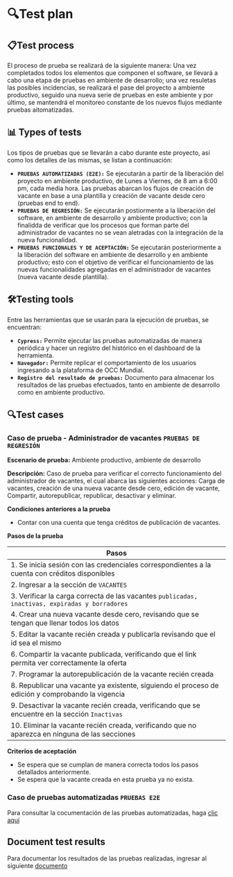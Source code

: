 # 🔍Test plan

## 📋Test process

El proceso de prueba se realizará de la siguiente manera: Una vez completados todos los elementos que componen el software, se llevará a cabo una etapa de pruebas en ambiente de desarrollo; una vez resuletas las posibles incidencias, se realizará el pase del proyecto a ambiente productivo, seguido una nueva serie de pruebas en este ambiente y por último, se mantendrá el monitoreo constante de los nuevos flujos mediante pruebas aitomatizadas. 

## 📊 Types of tests

Los tipos de pruebas que se llevarán a cabo durante este proyecto, así como los detalles de las mismas, se listan a continuación:

* **`PRUEBAS AUTOMATIZADAS (E2E):`** Se ejecutarán a partir de la liberación del proyecto en ambiente productivo, de Lunes  a Viernes, de 8 am a 6:00 pm, cada media hora. Las pruebas abarcan los flujos de creación de vacante en base a una plantilla y creación de vacante desde cero (pruebas end to end).
* **`PRUEBAS DE REGRESIÓN:`** Se ejecutarán postiormente a la liberación del software, en ambiente de desarrollo y ambiente productivo; con la finalidda de verificar que los procesos que forman parte del administrador de vacantes no se vean aletradas con la integración de la nueva funcionalidad. 
* **`PRUEBAS FUNCIONALES Y DE ACEPTACIÓN:`** Se ejecutarán posteriormente a la liberación del software en ambiente de desarrollo y en ambiente productivo; esto con el objetivo de verificar el funcionamiento de las nuevas funcionalidades agregadas en el administrador de vacantes (nueva vacante desde plantilla).

## 🛠Testing tools

Entre las herramientas que se usarán para la ejecución de pruebas, se encuentran:

* **`Cypress:`** Permite ejecutar las pruebas automatizadas de manera periódica y hacer un registro del histórico en el dashboard de la herramienta.
* **`Navegador:`** Permite replicar el comportamiento de los usuarios ingresando a la plataforma de OCC Mundial.
* **`Registro del resultado de pruebas:`** Documento para almacenar los resultados de las pruebas efectuados, tanto en ambiente de desarrollo como en ambiente productivo.

## 🔍Test cases

### Caso de prueba - Administrador de vacantes `PRUEBAS DE REGRESIÓN`

**Escenario de prueba:** Ambiente productivo, ambiente de desarrollo

**Descripción:** Caso de prueba para verificar el correcto funcionamiento del administrador de vacantes, el cual abarca las siguientes acciones: Carga de vacantes, creación de una nueva vacante desde cero, edición de vacante, Compartir, autorepublicar, republicar, desactivar y eliminar.

**Condiciones anteriores a la prueba**
* Contar con una cuenta que tenga créditos de publicación de vacantes.

**Pasos de la prueba**

| Pasos                                                                                             |
|---------------------------------------------------------------------------------------------------|
| 1. Se inicia sesión con las credenciales correspondientes a la cuenta con créditos disponibles    |
| 2. Ingresar a la sección de `VACANTES`                                                            |
| 3. Verificar la carga correcta de las vacantes `publicadas, inactivas, expiradas y borradores`    |
| 4. Crear una nueva vacante desde cero, revisando que se tengan que llenar todos los datos         |
| 5. Editar la vacante recién creada y publicarla revisando que el id sea el mismo                  |
| 6. Compartir la vacante publicada, verificando que el link permita ver correctamente la oferta    |
| 7. Programar la autorepublicación de la vacante recién creada                                     |
| 8. Republicar una vacante ya existente, siguiendo el proceso de edición y comprobando la vigencia |
| 9. Desactivar la vacante recién creada, verificando que se encuentre en la sección `Inactivas`    |
| 10. Eliminar la vacante recién creada, verificando que no aparezca en ninguna de las secciones    |

**Criterios de aceptación**
* Se espera que se cumplan de manera correcta todos los pasos detallados anteriormente.
* Se espera que la vacante creada en esta prueba ya no exista.

### Caso de pruebas automatizadas `PRUEBAS E2E`

Para consultar la cocumentación de las pruebas automatizadas, haga [clic aquí](https://backstage.occdeep.io/docs/default/Component/recruiters-integration-test/Casos%20de%20prueba%20-%20CAJA/)

## Document test results

Para documentar los resultados de las pruebas realizadas, ingresar al siguiente [documento]()
